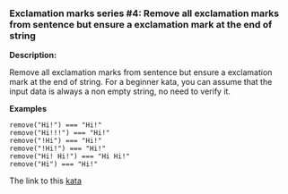 ### Exclamation marks series #4: Remove all exclamation marks from sentence but ensure a exclamation mark at the end of string

**Description:**  

Remove all exclamation marks from sentence but ensure a exclamation mark at the end of string. For a beginner kata, you can assume that the input data is always a non empty string, no need to verify it.

**Examples**  
```
remove("Hi!") === "Hi!"
remove("Hi!!!") === "Hi!"
remove("!Hi") === "Hi!"
remove("!Hi!") === "Hi!"
remove("Hi! Hi!") === "Hi Hi!"
remove("Hi") === "Hi!"  
```

The link to this [kata](https://www.codewars.com/kata/exclamation-marks-series-number-4-remove-all-exclamation-marks-from-sentence-but-ensure-a-exclamation-mark-at-the-end-of-string/javascript)
